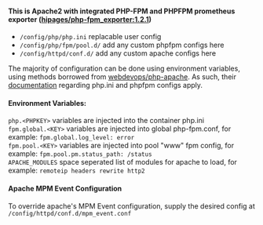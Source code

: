 #### This is Apache2 with integrated PHP-FPM and PHPFPM prometheus exporter ([hipages/php-fpm_exporter:1.2.1](https://github.com/hipages/php-fpm_exporter))

* `/config/php/php.ini` replacable user config  
* `/config/php/fpm/pool.d/` add any custom phpfpm configs here  
* `/config/httpd/conf.d/` add any custom apache configs here


The majority of configuration can be done using environment variables, using methods borrowed from [webdevops/php-apache](https://hub.docker.com/r/webdevops/php-apache).  As such, their [documentation](https://dockerfile.readthedocs.io/en/latest/content/DockerImages/dockerfiles/php-apache.html#php-ini-variables) regarding php.ini and phpfpm configs apply.


#### Environment Variables:

`php.<PHPKEY>` variables are injected into the container php.ini  
`fpm.global.<KEY>` variables are injected into global php-fpm.conf, for example: `fpm.global.log_level: error`  
`fpm.pool.<KEY>` variables are injected into pool "www" fpm config, for example: `fpm.pool.pm.status_path: /status`  
`APACHE_MODULES` space seperated list of modules for apache to load, for example:  `remoteip headers rewrite http2`  


#### Apache MPM Event Configuration

To override apache's MPM Event configuration, supply the desired config at `/config/httpd/conf.d/mpm_event.conf`